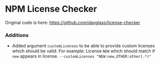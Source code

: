 NPM License Checker
===================

Original code is here: https://github.com/davglass/license-checker

### Additions

- Added argument `customLicenses` to be able to provide custom licenses which should be valid.
  For example: License `NEW` which should match if `new` appears in license. `--customLicenses "NEW:new,OTHER:other(.*)"`
